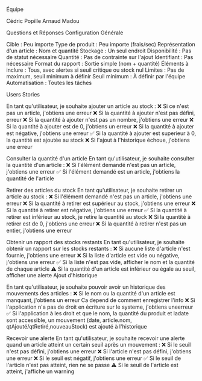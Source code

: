 Équipe

Cédric Popille
Arnaud Madou

Questions et Réponses
Configuration Générale

Cible : Peu importe
Type de produit : Peu importe (frais/sec)
Représentation d'un article : Nom et quantité
Stockage : Un seul endroit
Disponibilité : Pas de statut nécessaire
Quantité : Pas de contrainte sur l'ajout
Identifiant : Pas nécessaire
Format du rapport : Sortie simple (nom + quantité)
Éléments à inclure : Tous, avec alertes si seuil critique ou stock nul
Limites : Pas de maximum, seuil minimum à définir
Seuil minimum : À définir par l'équipe
Automatisation : Toutes les tâches

Users Stories

En tant qu'utilisateur, je souhaite ajouter un article au stock :
❌ Si ce n'est pas un article, j'obtiens une erreur
❌ Si la quantité à ajouter n'est pas défini, erreur
❌ Si la quantité à ajouter n'est pas un nombre, j'obtiens une erreur
❌ Si la quantité à ajouter est de 0, j'obtiens un erreur
❌ Si la quantité à ajouter est négative, j'obtiens une erreur
✅ Si la quantité à ajouter est superieur à 0, la quantité est ajoutée au stock
❌ Si l'ajout à l'historique échoue, j'obtiens une erreur

Consulter la quantité d'un article
En tant qu'utilisateur, je souhaite consulter la quantité d'un article :
❌ Si l'élément demandé n'est pas un article, j'obtiens une erreur
✅ Si l'élément demandé est un article, j'obtiens la quantité de l'article

Retirer des articles du stock
En tant qu'utilisateur, je souhaite retirer un article au stock :
❌ Si l'élément demandé n'est pas un article, j'obtiens une erreur
❌ Si la quantité à retirer est supérieur au stock, j'obtiens une erreur
❌ Si la quantité à retirer est négative, j'obtiens une erreur
✅ Si la quantité à retirer est inférieur au stock, je retire la quantité au stock
❌ Si la quantité à retirer est de 0, j'obtiens une erreur
❌ Si la quantité à retirer n'est pas un entier, j'obtiens une erreur

Obtenir un rapport des stocks restants
En tant qu'utilisateur, je souhaite obtenir un rapport sur les stocks restants :
❌ Si aucune liste d'article n'est fournie, j'obtiens une erreur
❌ Si la liste d'article est vide ou négative, j'obtiens une erreur
✅ Si la liste n'est pas vide, afficher le nom et la quantité de chaque article
⚠️ Si la quantité d'un article est inférieur ou égale au seuil, afficher une alerte
Ajout d'historique

En tant qu'utilisateur, je souhaite pouvoir avoir un historique des mouvements des articles :
❌ Si le nom ou la quantité d'un article est manquant, j'obtiens un erreur
Ca depend de comment enregistrer l'info
❌ Si l'application n'a pas de droit en écriture sur le systeme, j'obtiens uneerreur
✅ Si l'application à les droit et que le nom, la quantité du produit et ladate sont accessible, un mouvement (date, article.nom, qtAjouté/qtRetiré,nouveauStock) est ajouté à l'historique

Recevoir une alerte
En tant qu'utilisateur, je souhaite recevoir une alerte quand un article atteint un certain seuil après un mouvement :
❌ Si le seuil n'est pas défini, j'obtiens une erreur
❌ Si l'article n'est pas défini, j'obtiens une erreur
❌ Si le seuil est négatif, j'obtiens une erreur
✅ Si le seuil de l'article n'est pas atteint, rien ne se passe
⚠️ Si le seuil de l'article est atteint, j'affiche un warning